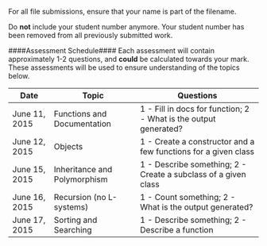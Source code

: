 For all file submissions, ensure that your name is part of the filename.

Do **not** include your student number anymore.  Your student number has been removed from all previously submitted work.

####Assessment Schedule####
Each assessment will contain approximately 1-2 questions, and **could** be calculated towards your mark.  These assessments will be used to ensure understanding of the topics below.

| Date | Topic | Questions |
| ---- | ----- | --------- |
| June 11, 2015 | Functions and Documentation | 1 - Fill in docs for function; 2 - What is the output generated? |
| June 12, 2015 | Objects | 1 - Create a constructor and a few functions for a given class |
| June 15, 2015 | Inheritance and Polymorphism | 1 - Describe something; 2 - Create a subclass of a given class |
| June 16, 2015 | Recursion (no L-systems) | 1 - Count something; 2 - What is the output generated? |
| June 17, 2015 | Sorting and Searching | 1 - Describe something; 2 - Describe a function |
